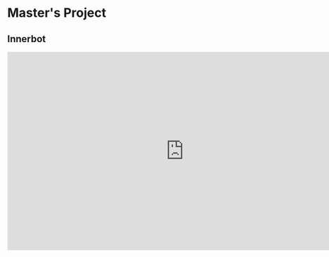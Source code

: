 # Master's Project

## Innerbot

<iframe style="border: 1px solid rgba(0, 0, 0, 0.1);" width="800" height="450" src="https://www.figma.com/embed?embed_host=share&url=https%3A%2F%2Fwww.figma.com%2Fproto%2FxEz7jcxANz1CPGHMxk0K5P%2FAI-Chat-bot%3Fnode-id%3D27%253A2641%26scaling%3Dscale-down-width%26page-id%3D1%253A2%26starting-point-node-id%3D27%253A2641" allowfullscreen></iframe>

